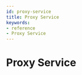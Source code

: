 ```yaml
---
id: proxy-service
title: Proxy Service
keywords:
- reference
- Proxy Service
---
```



# Proxy Service
